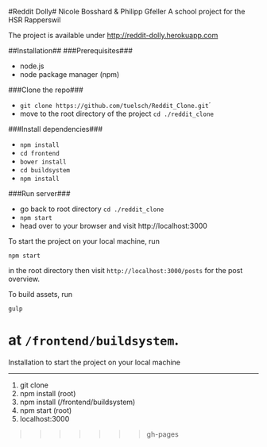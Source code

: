 #Reddit Dolly#
Nicole Bosshard & Philipp Gfeller
A school project for the HSR Rapperswil

The project is available under http://reddit-dolly.herokuapp.com

##Installation##
###Prerequisites###
- node.js
- node package manager (npm)

###Clone the repo###
- `git clone https://github.com/tuelsch/Reddit_Clone.git`´
- move to the root directory of the project `cd ./reddit_clone`

###Install dependencies###
- `npm install`
- `cd frontend`
- `bower install`
- `cd buildsystem`
- `npm install`

###Run server###
- go back to root directory `cd ./reddit_clone`
- `npm start`
- head over to your browser and visit http://localhost:3000


To start the project on your local machine, run
```
npm start
```
in the root directory then visit `http://localhost:3000/posts` for the post overview.

To build assets, run
```
gulp
```
at `/frontend/buildsystem`.
=======
Installation to start the project on your local machine
********************************************************
1. git clone
2. npm install (root)
3. npm install (/frontend/buildsystem)
4. npm start (root)
5. localhost:3000
>>>>>>> gh-pages
